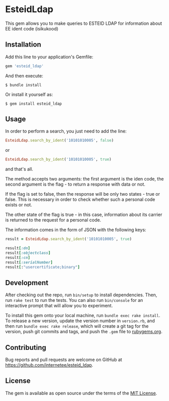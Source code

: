 # EsteidLdap

This gem allows you to make queries to ESTEID LDAP for information about EE ident code (isikukood)

## Installation

Add this line to your application's Gemfile:

```ruby
gem 'esteid_ldap'
```

And then execute:

    $ bundle install

Or install it yourself as:

    $ gem install esteid_ldap

## Usage

In order to perform a search, you just need to add the line:

```ruby
EsteidLdap.search_by_ident('10101010005', false)
```

or

```ruby
EsteidLdap.search_by_ident('10101010005', true)
```

and that's all.

The method accepts two arguments: the first argument is the iden code, the second argument is the flag - to return a response with data or not.

If the flag is set to false, then the response will be only two states - true or false. This is necessary in order to check whether such a personal code exists or not.

The other state of the flag is true - in this case, information about its carrier is returned to the request for a personal code.

The information comes in the form of JSON with the following keys:

```ruby
result = EsteidLdap.search_by_ident('10101010005', true)

result[:dn]
result[:objectclass]
result[:cn]
result[:serialNumber]
result[:"usercertificate;binary"]
```

## Development

After checking out the repo, run `bin/setup` to install dependencies. Then, run `rake test` to run the tests. You can also run `bin/console` for an interactive prompt that will allow you to experiment.

To install this gem onto your local machine, run `bundle exec rake install`. To release a new version, update the version number in `version.rb`, and then run `bundle exec rake release`, which will create a git tag for the version, push git commits and tags, and push the `.gem` file to [rubygems.org](https://rubygems.org).

## Contributing

Bug reports and pull requests are welcome on GitHub at https://github.com/internetee/esteid_ldap.


## License

The gem is available as open source under the terms of the [MIT License](https://opensource.org/licenses/MIT).
